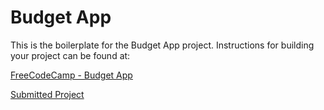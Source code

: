# Budget App

This is the boilerplate for the Budget App project. Instructions for building your project can be found at: 

[FreeCodeCamp - Budget App](https://www.freecodecamp.org/learn/scientific-computing-with-python/scientific-computing-with-python-projects/budget-app)

[Submitted Project](https://replit.com/@konkokkinoris?path=)


